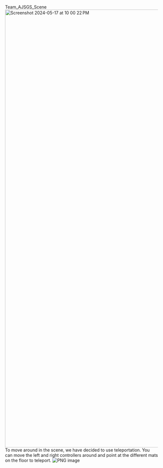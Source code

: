 Team_AJSGS_Scene
<img width="1440" alt="Screenshot 2024-05-17 at 10 00 22 PM" src="https://github.com/shashank790/cs190-ajsgs-cooking/assets/114948179/7fe0af1d-be1c-4e28-b1be-03fe663d7698">
To move around in the scene, we have decided to use teleportation. You can move the left and right controllers around and point at the different mats on the floor to teleport. 
![PNG image](https://github.com/shashank790/cs190-ajsgs-cooking/assets/97082513/4a1568fd-cad1-4dc9-a645-a85e3da2b8ae)

